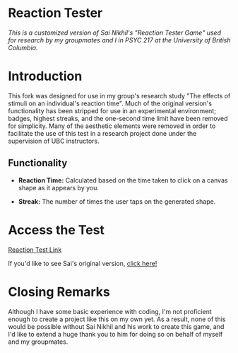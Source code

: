 # Reaction Tester
*This is a customized version of Sai Nikhil's "Reaction Tester Game" used for research by my groupmates and I in PSYC 217 at the University of British Columbia.*

# Introduction
This fork was designed for use in my group's research study "The effects of stimuli on an individual's reaction time". Much of the original version's functionality has been stripped for use in an experimental environment; badges, highest streaks, and the one-second time limit have been removed for simplicity. Many of the aesthetic elements were removed in order to facilitate the use of this test in a research project done under the supervision of UBC instructors.

## Functionality
- **Reaction Time:** Calculated based on the time taken to click on a canvas shape as it appears by you.

- **Streak:** The number of times the user taps on the generated shape.

# Access the Test
[Reaction Test Link](https://howiely.github.io/reaction-tester)

If you'd like to see Sai's original version, [click here!](https://iamsainikhil.github.io/reaction-tester)

# Closing Remarks
Although I have some basic experience with coding, I'm not proficient enough to create a project like this on my own yet. As a result, none of this would be possible without Sai Nikhil and his work to create this game, and I'd like to extend a huge thank you to him for doing so on behalf of myself and my groupmates.
